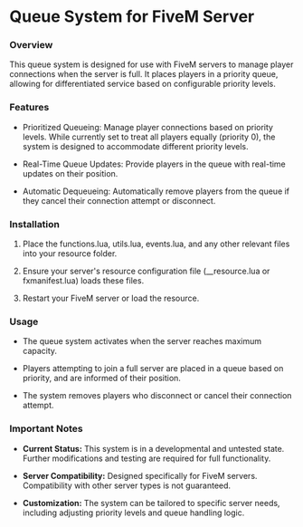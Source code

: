 # Queue System for FiveM Server

### Overview

This queue system is designed for use with FiveM servers to manage player connections when the server is full. It places players in a priority queue, allowing for differentiated service based on configurable priority levels.

### Features

* Prioritized Queueing: Manage player connections based on priority levels. While currently set to treat all players equally (priority 0), the system is designed to accommodate different priority levels.

* Real-Time Queue Updates: Provide players in the queue with real-time updates on their position.

* Automatic Dequeueing: Automatically remove players from the queue if they cancel their connection attempt or disconnect.

### Installation

1. Place the functions.lua, utils.lua, events.lua, and any other relevant files into your resource folder.

2. Ensure your server's resource configuration file (__resource.lua or fxmanifest.lua) loads these files.

3. Restart your FiveM server or load the resource.

### Usage

* The queue system activates when the server reaches maximum capacity.

* Players attempting to join a full server are placed in a queue based on priority, and are informed of their position.

* The system removes players who disconnect or cancel their connection attempt.

### Important Notes

* **Current Status:** This system is in a developmental and untested state. Further modifications and testing are required for full functionality.

* **Server Compatibility:** Designed specifically for FiveM servers. Compatibility with other server types is not guaranteed.

* **Customization:** The system can be tailored to specific server needs, including adjusting priority levels and queue handling logic.
